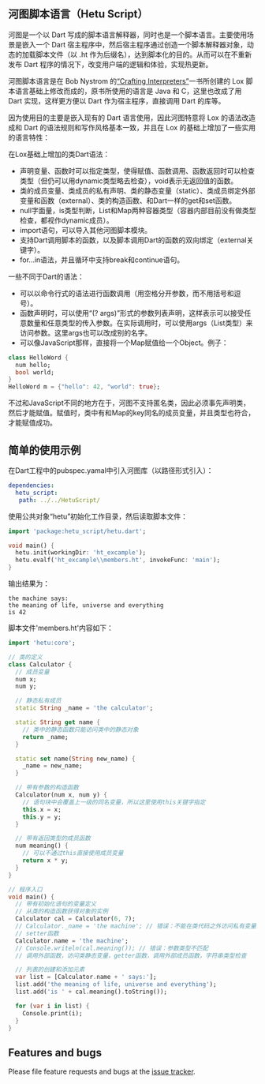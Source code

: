 ## 河图脚本语言（Hetu Script）

河图是一个以 Dart 写成的脚本语言解释器，同时也是一个脚本语言。主要使用场景是嵌入一个 Dart 宿主程序中，然后宿主程序通过创造一个脚本解释器对象，动态的加载脚本文件（以 .ht 作为后缀名），达到脚本化的目的。从而可以在不重新发布 Dart 程序的情况下，改变用户端的逻辑和体验，实现热更新。

河图脚本语言是在 Bob Nystrom 的[“Crafting Interpreters”](http://www.craftinginterpreters.com/)一书所创建的 Lox 脚本语言基础上修改而成的，原书所使用的语言是 Java 和 C，这里也改成了用 Dart 实现，这样更方便以 Dart 作为宿主程序，直接调用 Dart 的库等。

因为使用目的主要是嵌入现有的 Dart 语言使用，因此河图特意将 Lox 的语法改造成和 Dart 的语法规则和写作风格基本一致，并且在 Lox 的基础上增加了一些实用的语言特性：

在Lox基础上增加的类Dart语法：

* 声明变量、函数时可以指定类型，使得赋值、函数调用、函数返回时可以检查类型（但仍可以用dynamic类型略去检查），void表示无返回值的函数。
* 类的成员变量、类成员的私有声明、类的静态变量（static）、类成员绑定外部变量和函数（external）、类的构造函数、和Dart一样的get和set函数。
* null字面量，is类型判断，List和Map两种容器类型（容器内部目前没有做类型检查，都视作dynamic成员）。
* import语句，可以导入其他河图脚本模块。
* 支持Dart调用脚本的函数，以及脚本调用Dart的函数的双向绑定（external关键字）。
* for...in语法，并且循环中支持break和continue语句。

一些不同于Dart的语法：

* 可以以命令行式的语法进行函数调用（用空格分开参数，而不用括号和逗号）。
* 函数声明时，可以使用“(? args)”形式的参数列表声明，这样表示可以接受任意数量和任意类型的传入参数。在实际调用时，可以使用args（List类型）来访问参数。这里args也可以改成别的名字。
* 可以像JavaScript那样，直接将一个Map赋值给一个Object。例子：

```dart
class HelloWord {
  num hello;
  bool world;
}
HelloWord m = {"hello": 42, "world": true};
```

不过和JavaScript不同的地方在于，河图不支持匿名类，因此必须事先声明类，然后才能赋值。赋值时，类中有和Map的key同名的成员变量，并且类型也符合，才能赋值成功。

## 简单的使用示例

在Dart工程中的pubspec.yamal中引入河图库（以路径形式引入）：

```yaml
dependencies:
  hetu_script:
   path: ../../HetuScript/
```

使用公共对象“hetu”初始化工作目录，然后读取脚本文件：

```dart
import 'package:hetu_script/hetu.dart';

void main() {
  hetu.init(workingDir: 'ht_excample');
  hetu.evalf('ht_excample\\members.ht', invokeFunc: 'main');
}
```

输出结果为：

```
the machine says:
the meaning of life, universe and everything
is 42
```

脚本文件'members.ht'内容如下：

```dart
import 'hetu:core';

// 类的定义
class Calculator {
  // 成员变量
  num x;
  num y;

  // 静态私有成员
  static String _name = 'the calculator';

  static String get name {
    // 类中的静态函数只能访问类中的静态对象
    return _name;
  }

  static set name(String new_name) {
    _name = new_name;
  }

  // 带有参数的构造函数
  Calculator(num x, num y) {
    // 语句块中会覆盖上一级的同名变量，所以这里使用this关键字指定
    this.x = x;
    this.y = y;
  }

  // 带有返回类型的成员函数
  num meaning() {
    // 可以不通过this直接使用成员变量
    return x * y;
  }
}

// 程序入口
void main() {
  // 带有初始化语句的变量定义
  // 从类的构造函数获得对象的实例
  Calculator cal = Calculator(6, 7);
  // Calculator._name = 'the machine'; // 错误：不能在类代码之外访问私有变量
  // setter函数
  Calculator.name = 'the machine';
  // Console.writeln(cal.meaning()); // 错误：参数类型不匹配
  // 调用外部函数，访问类静态变量，getter函数，调用外部成员函数，字符串类型检查

  // 列表的创建和添加元素
  var list = [Calculator.name + ' says:'];
  list.add('the meaning of life, universe and everything');
  list.add('is ' + cal.meaning().toString());

  for (var i in list) {
    Console.print(i);
  }
}
```

## Features and bugs

Please file feature requests and bugs at the [issue tracker](https://github.com/hythl0day/HetuScript/issues).
